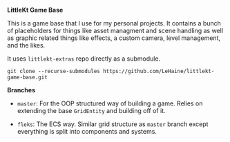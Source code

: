 **LittleKt Game Base**

This is a game base that I use for my personal projects. It contains a bunch of placeholders for things like asset
managment and scene handling as well as graphic related things like effects, a custom camera, level management, and the
likes.

It uses `littlekt-extras` repo directly as a submodule.

`git clone --recurse-submodules https://github.com/LeHaine/littlekt-game-base.git`

**Branches**

* `master`: For the OOP structured way of building a game. Relies on extending the base `GridEntity` and building off of
  it.

* `fleks`: The ECS way. Similar grid structure as `master` branch except everything is split into components and
  systems.